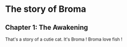# The story of Broma

## Chapter 1: The Awakening
That's a story of a cutie cat. It's Broma ! Broma love fish !

